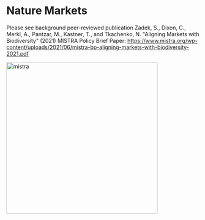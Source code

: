 # Nature Markets
Please see background peer-reviewed publication Zadek, S., Dixon, C., Merkl, A., Pantzar, M., Kastner, T., and Tkachenko, N. "Aligning Markets with Biodiversity" (2021) MISTRA Policy Brief Paper: https://www.mistra.org/wp-content/uploads/2021/06/mistra-bp-aligning-markets-with-biodiversity-2021.pdf 


<img width="395" alt="mistra" src="https://user-images.githubusercontent.com/63006008/183491403-5d2b608b-d30d-4e01-b7af-e8094889f2cc.png">
